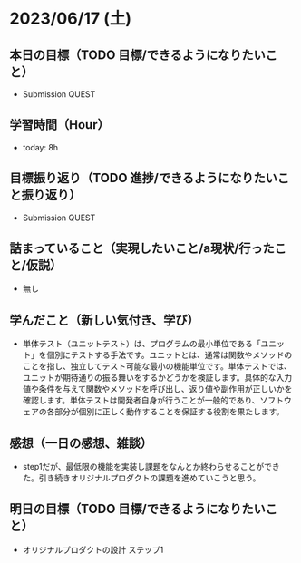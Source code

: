 # 2023/06/17 (土)

## 本日の目標（TODO 目標/できるようになりたいこと）

- Submission QUEST 

## 学習時間（Hour）

- today: 8h

## 目標振り返り（TODO 進捗/できるようになりたいこと振り返り）

- Submission QUEST 

## 詰まっていること（実現したいこと/a現状/行ったこと/仮説）

- 無し

## 学んだこと（新しい気付き、学び）

- 単体テスト（ユニットテスト）は、プログラムの最小単位である「ユニット」を個別にテストする手法です。ユニットとは、通常は関数やメソッドのことを指し、独立してテスト可能な最小の機能単位です。単体テストでは、ユニットが期待通りの振る舞いをするかどうかを検証します。具体的な入力値や条件を与えて関数やメソッドを呼び出し、返り値や副作用が正しいかを確認します。単体テストは開発者自身が行うことが一般的であり、ソフトウェアの各部分が個別に正しく動作することを保証する役割を果たします。

## 感想（一日の感想、雑談）

- step1だが、最低限の機能を実装し課題をなんとか終わらせることができた。引き続きオリジナルプロダクトの課題を進めていこうと思う。

## 明日の目標（TODO 目標/できるようになりたいこと）

- オリジナルプロダクトの設計 ステップ1